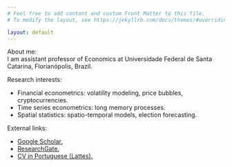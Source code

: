 ```yaml
---
# Feel free to add content and custom Front Matter to this file.
# To modify the layout, see https://jekyllrb.com/docs/themes/#overriding-theme-defaults

layout: default
---
```

About me:  
I am assistant professor of Economics at Universidade Federal de Santa Catarina, Florianópolis, Brazil.

Research interests:  
- Financial econometrics: volatility modeling, price bubbles, cryptocurrencies.
- Time series econometrics: long memory processes.
- Spatial statistics: spatio-temporal models, election forecasting.

External links:  
- [Google Scholar.](https://scholar.google.com/citations?user=4m3SMQUAAAAJ&hl=en)
- [ResearchGate.](https://www.researchgate.net/profile/Pedro_Chaim)
- [CV in Portuguese (Lattes).](http://lattes.cnpq.br/9808278389790868)
